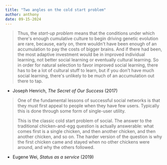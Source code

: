 ```yaml
---
title: "Two angles on the cold start problem"
author: anthony
date: 09-15-2024
---
```



> Thus, the *start-up problem* means that the conditions under which there's enough cumulative culture to begin driving genetic evolution are rare, because, early on, there wouldn't have been enough of an accumulation to pay the costs of bigger brains. And if there had been, the most adaptive investment would be in improved individual learning, not better social learning or eventually cultural learning. So in order for natural selection to favor improved social learning, there has to be a lot of cultural stuff to learn, but if you don't have much social learning, there's unlikely to be much of an accumulation out there to tap. 

- Joseph Henrich, *The Secret of Our Success* (2017)

> One of the fundamental lessons of successful social networks is that they must first appeal to people when they have few users. Typically this is done through some form of single-user utility. 
> 
> This is the classic cold start problem of social.  The answer to the traditional chicken-and-egg question is actually answerable: what comes first is a single chicken, and then another chicken, and then another chicken, and so on. The harder version of the question is why the first chicken came and stayed when no other chickens were around, and why the others followed.

- Eugene Wei, *Status as a service* (2019)